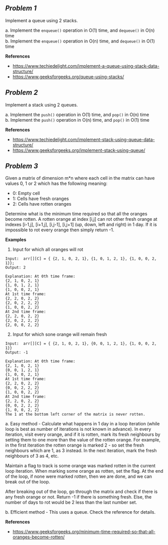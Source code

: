 ## _Problem 1_
Implement a queue using 2 stacks.  

a. Implement the `enqueue()` operation in O(1) time, and `dequeue()` in O(n) time  
b. Implement the `enqueue()` operation in O(n) time, and `dequeue()` in O(1) time  

__References__
- https://www.techiedelight.com/implement-a-queue-using-stack-data-structure/
- https://www.geeksforgeeks.org/queue-using-stacks/

## _Problem 2_
Implement a stack using 2 queues.

a. Implement the `push()` operation in O(1) time, and `pop()` in O(n) time  
b. Implement the `push()` operation in O(n) time, and `pop()` in O(1) time  

__References__
- https://www.techiedelight.com/implement-stack-using-queue-data-structure/
- https://www.geeksforgeeks.org/implement-stack-using-queue/

## _Problem 3_
Given a matrix of dimension m*n where each cell in the matrix can have values 0, 1 or 2 which has the following meaning:  
- 0: Empty cell
- 1: Cells have fresh oranges
- 2: Cells have rotten oranges

Determine what is the minimum time required so that all the oranges become rotten. A rotten orange at index [i,j] can rot other fresh orange at indexes [i-1,j], [i+1,j], [i,j-1], [i,j+1] (up, down, left and right) in 1 day. If it is impossible to rot every orange then simply return -1.

__Examples__  
1. Input for which all oranges will rot
```
Input:  arr[][C] = { {2, 1, 0, 2, 1}, {1, 0, 1, 2, 1}, {1, 0, 0, 2, 1}};
Output: 2

Explanation: At 0th time frame:
{2, 1, 0, 2, 1}
{1, 0, 1, 2, 1}
{1, 0, 0, 2, 1}
At 1st time frame:
{2, 2, 0, 2, 2}
{2, 0, 2, 2, 2}
{1, 0, 0, 2, 2}
At 2nd time frame:
{2, 2, 0, 2, 2}
{2, 0, 2, 2, 2}
{2, 0, 0, 2, 2}
```
2. Input for which sone orange will remain fresh
```
Input:  arr[][C] = { {2, 1, 0, 2, 1}, {0, 0, 1, 2, 1}, {1, 0, 0, 2, 1}}
Output: -1

Explanation: At 0th time frame:
{2, 1, 0, 2, 1}
{0, 0, 1, 2, 1}
{1, 0, 0, 2, 1}
At 1st time frame:
{2, 2, 0, 2, 2}
{0, 0, 2, 2, 2}
{1, 0, 0, 2, 2}
At 2nd time frame:
{2, 2, 0, 2, 2}
{0, 0, 2, 2, 2}
{1, 0, 0, 2, 2}
The 1 at the bottom left corner of the matrix is never rotten.
```

a. Easy method - Calculate what happens in 1 day in a loop iteration (while loop is best as number of iterations is not known in advance). In every iteration, visit every orange, and if it is rotten, mark its fresh neighbours by setting them to one more than the value of the rotten orange. For example, in the first iteration the rotten orange is marked 2 - so set the fresh neighbours which are  1, as 3 instead. In the next iteration, mark the fresh neighbours of 3 as 4, etc.

Maintain a flag to track is some orange was marked rotten in the current loop iteration. When marking some orange as rotten, set the flag. At the end of the loop, if none were marked rotten, then we are done, and we can break out of the loop.  

After breaking out of the loop, go through the matrix and check if there is any fresh orange or not. Return -1 if there is something fresh. Else, the number of days to rot would be 2 less than the last number set.

b. Efficient method - This uses a queue. Check the reference for details.

__References__  
- https://www.geeksforgeeks.org/minimum-time-required-so-that-all-oranges-become-rotten/